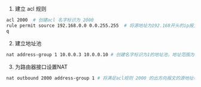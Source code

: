 1. 建立 acl 规则

```bash
acl 2000  # 创建acl 名字标识为 2000
rule permit source 192.168.0.0 0.0.255.255  # 将源地址为192.168开头的ip报文
q
```

2. 建立地址池

```bash
nat address-group 1 10.0.0.3 10.0.0.10 # 创建名字标识为1的地址池，地址范围为 10.0.0.3~10.0.0.10 
```

3. 为路由器接口设置NAT

```bash
nat outbound 2000 address-group 1 # 将满足acl规则 2000 的出方向报文的源地址地转换为地址池1的ip
```